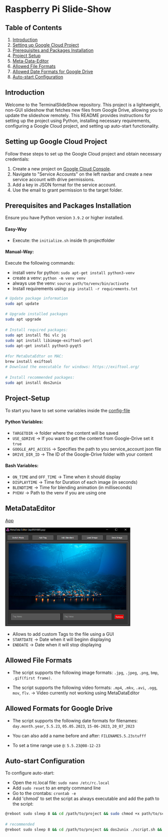 # Raspberry Pi Slide-Show

## Table of Contents

1. [Introduction](#introduction)
2. [Setting up Google Cloud Project](#setting-up-google-cloud-project)
3. [Prerequisites and Packages Installation](#prerequisites-and-packages-installation)
4. [Project Setup](#project-setup)
5. [Meta-Data-Editor](#metadataeditor)
6. [Allowed File Formats](#allowed-file-formats)
7. [Allowed Date Formats for Google Drive](#allowed-date-formats-for-google-drive)
8. [Auto-start Configuration](#auto-start-configuration)

## Introduction

Welcome to the TerminalSlideShow repository. This project is a lightweight, non-GUI slideshow that fetches new files from Google Drive, allowing you to update the slideshow remotely. 
This README provides instructions for setting up the project using Python, installing necessary requirements, configuring a Google Cloud project, and setting up auto-start functionality.


## Setting up Google Cloud Project

Follow these steps to set up the Google Cloud project and obtain necessary credentials:

1. Create a new project on [Google Cloud Console](https://console.cloud.google.com/).
2. Navigate to "Service Accounts" on the left navbar and create a new service account with drive permissions.
3. Add a key in JSON format for the service account.
4. Use the email to grant permission to the target folder.


## Prerequisites and Packages Installation
Ensure you have Python version ``3.9.2`` or higher installed.

#### Easy-Way
- Execute: the ``initialize.sh`` inside th projectfolder

#### Manual-Way:
Execute the following commands:
- install venv for python: ``sudo apt-get install python3-venv``
- create a venv: ``python -m venv venv``
- always use the venv: ``source path/to/venv/bin/activate``
- Install requirements using: `pip install -r requirements.txt`

```bash
# Update package information
sudo apt update

# Upgrade installed packages
sudo apt upgrade

# Install required packages:
sudo apt install fbi vlc jq
sudo apt install libimage-exiftool-perl
sudo apt-get install python3-pyqt5

#for MetaDataEdtor on MAC:
brew install exiftool
# Download the executable for windows: https://exiftool.org/

# Install recommended packages:
sudo apt install dos2unix
```

## Project-Setup
To start you have to set some variables inside the [config-file](app_config.json)

#### Python Variables:
- ``TARGETDIR`` -> folder where the content will be saved
- ``USE_GDRIVE`` -> If you want to get the content from Google-Drive set it ``true``
- ``GOOGLE_API_ACCESS`` -> Specifies the path to you service_account json file
- ``DRIVE_DIR_ID`` -> The ID of the Google-Drive folder with your content

#### Bash Variables:
- ``ON_TIME`` and ``OFF_TIME`` -> Time when it should display
- ``DISPLAYTIME`` -> Time for Duration of each image (in seconds)
- ``BLENDTIME`` -> Time for blending animation (in milliseconds)
- ``PYENV`` -> Path to the venv if you are using one

## MetaDataEditor
[App](MetaDataEditor/app.py)

<img src="readme_data/MetaDataEditorPreview.PNG" width="400">

- Allows to add custom Tags to the file using a GUI
- `STARTDATE` -> Date when it will beginn displaying
- `ENDDATE` -> Date when it will stop displaying


## Allowed File Formats

- The script supports the following image formats: ``.jpg``, ``.jpeg``, ``.png``, ``bmp``, ``.gif(first frame)``.

- The script supports the following video formats: ``.mp4``, ``.mkv``, ``.avi``, ``.ogg``, ``mov``, ``flv``.
-> Video currently not working using MetaDataEditor

## Allowed Formats for Google Drive

- The script supports the following date formats for filenames: ``day.month.year``, ``5.5.23``, ``05.05.2023``, ``15-06-2023``, ``20_07_2023``

- You can also add a name before and after: ``FILENAME5.5.23stufff``

- To set a time range use `@`: `5.5.23@08-12-23`

## Auto-start Configuration

To configure auto-start:

- Open the rc.local file: `sudo nano /etc/rc.local`
- Add `sudo reset` to an empty command line
- Go to the crontabs: `crontab -e`
- Add 'chmod' to set the script as always executable and add the path to the script:
```bash
@reboot sudo sleep 8 && cd /path/to/project && sudo chmod +x path/to/script.sh && path/to/script.sh >/dev/null 2>/dev/null

# recommended
@reboot sudo sleep 8 && cd /path/to/project && dos2unix ./script.sh && sudo chmod +x ./script.sh && ./script.sh >/dev/null 2>/dev/null
```
